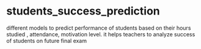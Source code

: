 # students_success_prediction
different models to predict performance of students based on their hours studied , attendance, motivation level. it helps teachers to analyze success of students on future final exam
